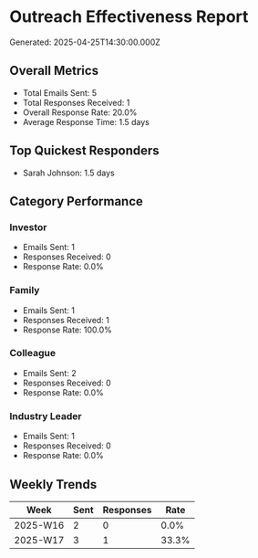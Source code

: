 # Outreach Effectiveness Report
Generated: 2025-04-25T14:30:00.000Z

## Overall Metrics
- Total Emails Sent: 5
- Total Responses Received: 1
- Overall Response Rate: 20.0%
- Average Response Time: 1.5 days

## Top Quickest Responders
- Sarah Johnson: 1.5 days

## Category Performance

### Investor
- Emails Sent: 1
- Responses Received: 0
- Response Rate: 0.0%

### Family
- Emails Sent: 1
- Responses Received: 1
- Response Rate: 100.0%

### Colleague
- Emails Sent: 2
- Responses Received: 0
- Response Rate: 0.0%

### Industry Leader
- Emails Sent: 1
- Responses Received: 0
- Response Rate: 0.0%

## Weekly Trends
| Week | Sent | Responses | Rate |
|------|------|-----------|------|
| 2025-W16 | 2 | 0 | 0.0% |
| 2025-W17 | 3 | 1 | 33.3% |